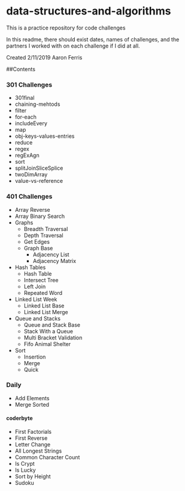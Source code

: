 # data-structures-and-algorithms
This is a practice repository for code challenges

In this readme, there should exist dates, names of challenges, and the partners I worked with on each challenge if I did at all.

Created 2/11/2019 Aaron Ferris

##Contents

### 301 Challenges
  * 301final
  * chaining-mehtods
  * filter
  * for-each
  * includeEvery
  * map
  * obj-keys-values-entries
  * reduce
  * regex
  * regExAgn
  * sort
  * splitJoinSliceSplice
  * twoDimArray
  * value-vs-reference

### 401 Challenges
  * Array Reverse
  * Array Binary Search
  * Graphs
    * Breadth Traversal
    * Depth Traversal
    * Get Edges
    * Graph Base
      * Adjacency List 
      * Adjacency Matrix
  * Hash Tables
    * Hash Table 
    * Intersect Tree
    * Left Join
    * Repeated Word
  * Linked List Week
    * Linked List Base
    * Linked List Merge
  * Queue and Stacks
    * Queue and Stack Base
    * Stack With a Queue
    * Multi Bracket Validation
    * Fifo Animal Shelter
  * Sort
    * Insertion
    * Merge
    * Quick

### Daily
  * Add Elements
  * Merge Sorted

#### coderbyte
  * First Factorials
  * First Reverse
  * Letter Change
  * All Longest Strings
  * Common Character Count
  * Is Crypt
  * Is Lucky
  * Sort by Height
  * Sudoku